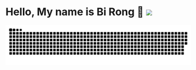 # Hello, My name is Bi Rong 👋 ![](https://komarev.com/ghpvc/?username=birongliu&color=FFD700)

<picture>
   <source media="(prefers-color-scheme: dark)" srcset="https://raw.githubusercontent.com/birongliu/birongliu/output/github-contribution-grid-snake-dark.svg">
   <source media="(prefers-color-scheme: light)" srcset="https://raw.githubusercontent.com/birongliu/birongliu/output/github-contribution-grid-snake.svg">
   <img alt="github contribution grid snake animation" src="https://raw.githubusercontent.com/birongliu/birongliu/output/github-contribution-grid-snake.svg">
 </picture>

<!--
**birongliu/birongliu** is a ✨ _special_ ✨ repository because its `README.md` (this file) appears on your GitHub profile.

Here are some ideas to get you started:

- 🔭 I’m currently working on ...
- 🌱 I’m currently learning ...
- 👯 I’m looking to collaborate on ...
- 🤔 I’m looking for help with ...
- 💬 Ask me about ...
- 📫 How to reach me: ...
- 😄 Pronouns: ...
- ⚡ Fun fact: ...
-->
